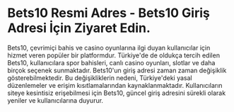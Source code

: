 # Bets10 Resmi Adres - Bets10 Giriş Adresi İçin Ziyaret Edin.

Bets10, çevrimiçi bahis ve casino oyunlarına ilgi duyan kullanıcılar için hizmet veren popüler bir platformdur. Türkiye'de de oldukça tercih edilen Bets10, kullanıcılara spor bahisleri, canlı casino oyunları, slotlar ve daha birçok seçenek sunmaktadır. Bets10'un giriş adresi zaman zaman değişiklik gösterebilmektedir. Bu değişikliklerin nedeni, Türkiye'deki yasal düzenlemeler ve erişim kısıtlamalarından kaynaklanmaktadır. Kullanıcıların siteye kesintisiz erişebilmesi için Bets10, güncel giriş adresini sürekli olarak yeniler ve kullanıcılarına duyurur.
